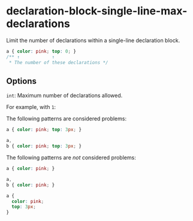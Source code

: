 # declaration-block-single-line-max-declarations

Limit the number of declarations within a single-line declaration block.

<!-- prettier-ignore -->
```css
a { color: pink; top: 0; }
/** ↑            ↑
 * The number of these declarations */
```

## Options

`int`: Maximum number of declarations allowed.

For example, with `1`:

The following patterns are considered problems:

<!-- prettier-ignore -->
```css
a { color: pink; top: 3px; }
```

<!-- prettier-ignore -->
```css
a,
b { color: pink; top: 3px; }
```

The following patterns are _not_ considered problems:

<!-- prettier-ignore -->
```css
a { color: pink; }
```

<!-- prettier-ignore -->
```css
a,
b { color: pink; }
```

<!-- prettier-ignore -->
```css
a {
  color: pink;
  top: 3px;
}
```
